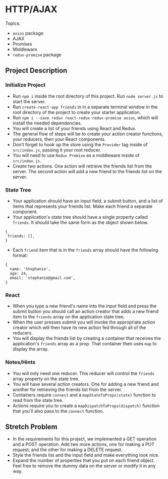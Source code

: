 # HTTP/AJAX

Topics:

 * `axios` package
 * AJAX
 * Promises
 * Middleware
 * `redux-promise` package

## Project Description

### Initialize Project
  * Run `npm i` inside the root directory of this project.  Run `node server.js` to start the server.
  * Run `create-react-app friends` in in a separate terminal window in the root directory of the project to create your starter application.
  * Run `npm i --save redux react-redux redux-promise axios`, which will install the needed dependencies.
  * You will create a list of your friends using React and Redux.
  * The general flow of steps will be to create your action creator functions, your reducers, then your React components.
  * Don't forget to hook up the store using the `Provider` tag inside of `src/index.js`, passing it your root reducer.
  * You will need to use `Redux Promise` as a middleware inside of `src/index.js`.
  * Create two actions.  One action will retrieve the friends list from the server.  The second action will add a new friend to the friends list on the server.


### State Tree
  * Your application should have an input field, a submit button, and a list of items that represents your friends list.  Make each friend a separate component.
  * Your application's state tree should have a single property called `friends`.  It should take the same form as the object shown below.
   ```
  {
    friends: [],
  }
  ```
  * Each `friend` item that is in the `friends` array should have the following format:
  ```
  {
    name: 'Stephanie',
    age: 24,
    email: 'stephanie@gmail.com',
  }
  ```


### React
  * When you type a new friend's name into the input field and press the submit button you should call an action creator that adds a new friend item to the `friends` array on the application state tree.
  * When the user presses submit you will invoke the appropriate action creator which will then have its new action fed through all of the reducers.
  * You will display the friends list by creating a container that receives the application's `friends` array as a prop.  That container then uses `map` to display the array.


### Notes/Hints
 * You will only need one reducer.  This reducer will control the `friends` array property on the state tree.
 * You will have several action creators.  One for adding a new friend and another for retrieving the friends list from the server.
 * Containers require `connect` and a `mapStateToProps(state)` function to read from the state tree.
 * Actions require you to create a `mapDispatchToProps(dispatch)` function that you'll also pass to the `connect` function.


## Stretch Problem
 * In the requirements for this project, we implemented a GET operation and a POST operation. Add two more actions, one for making a PUT request, and the other for making a DELETE request. 
 * Style the friends list and the input field and make everything look nice.
 * Expand the number of properties that you put on each friend object.  Feel free to remove the dummy data on the server or modify it in any way.
